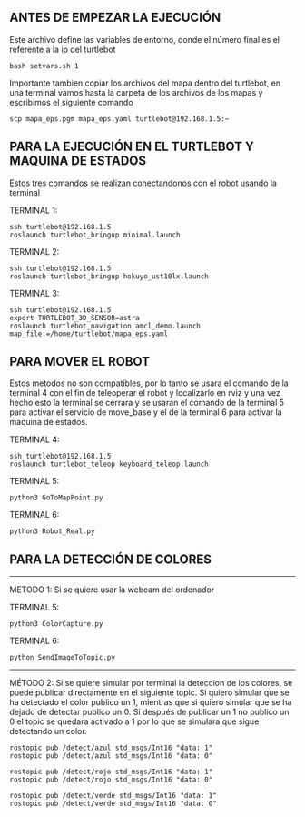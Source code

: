 ANTES DE EMPEZAR LA EJECUCIÓN
----------------------------------------------------------------
Este archivo define las variables de entorno, donde el número final es el referente a la ip del turtlebot

	bash setvars.sh 1
	
Importante tambien copiar los archivos del mapa dentro del turtlebot, en una terminal vamos hasta la carpeta de los archivos de los mapas y escribimos el siguiente comando

	scp mapa_eps.pgm mapa_eps.yaml turtlebot@192.168.1.5:~
	
PARA LA EJECUCIÓN EN EL TURTLEBOT Y MAQUINA DE ESTADOS
--------------------------------------------------	
Estos tres comandos se realizan conectandonos con el robot usando la terminal

TERMINAL 1:

    ssh turtlebot@192.168.1.5
    roslaunch turtlebot_bringup minimal.launch
  
TERMINAL 2:

    ssh turtlebot@192.168.1.5
    roslaunch turtlebot_bringup hokuyo_ust10lx.launch
   
TERMINAL 3:

    ssh turtlebot@192.168.1.5
    export TURTLEBOT_3D_SENSOR=astra
    roslaunch turtlebot_navigation amcl_demo.launch map_file:=/home/turtlebot/mapa_eps.yaml

PARA MOVER EL ROBOT
--------------------------------

Estos metodos no son compatibles, por lo tanto se usara el comando de la terminal 4 con el fin de teleoperar el robot y localizarlo en rviz y una vez hecho esto la terminal se cerrara y se usaran el comando de la terminal 5 para activar el servicio de move_base y el de la terminal 6 para activar la maquina de estados.

TERMINAL 4: 

    ssh turtlebot@192.168.1.5
    roslaunch turtlebot_teleop keyboard_teleop.launch 
       
TERMINAL 5:

    python3 GoToMapPoint.py
    
TERMINAL 6:

    python3 Robot_Real.py
    
 PARA LA DETECCIÓN DE COLORES 
 --------------------------------
 
---------------------------------------------------------------------------------
METODO 1: Si se quiere usar la webcam del ordenador 

TERMINAL 5:

    python3 ColorCapture.py 
    
TERMINAL 6:

    python SendImageToTopic.py
----------------------------------------------------------------------------------
MÉTODO 2: Si se quiere simular por terminal la deteccion de los colores, se puede publicar directamente en el siguiente topic. Si quiero simular que se ha detectado el color publico un 1, mientras que si quiero simular que se ha dejado de detectar publico un 0. Si después de publicar un 1 no publico un 0 el topic se quedara activado a 1 por lo que se simulara que sigue detectando un color. 
	
	rostopic pub /detect/azul std_msgs/Int16 "data: 1" 
	rostopic pub /detect/azul std_msgs/Int16 "data: 0" 
  
	rostopic pub /detect/rojo std_msgs/Int16 "data: 1" 
	rostopic pub /detect/rojo std_msgs/Int16 "data: 0"
  
 	rostopic pub /detect/verde std_msgs/Int16 "data: 1" 
	rostopic pub /detect/verde std_msgs/Int16 "data: 0" 
 
